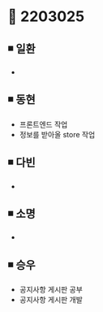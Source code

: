 # 📌 2203025

## ◾ 일환

- 



## ◾ 동현

- 프론트엔드 작업
- 정보를 받아올 store 작업


## ◾ 다빈

- 




## ◾ 소명

- 



## ◾ 승우

- 공지사항 게시판 공부
- 공지사항 게시판 개발
